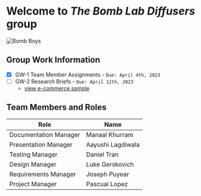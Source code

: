 # Welcome to *The Bomb Lab Diffusers* group
![Bomb Boys](https://i.ytimg.com/vi/E_wLabP6gDw/hqdefault.jpg)

## Group Work Information

* [x] GW-1 Team Member Assignments - `Due: April 4th, 2023`
* [ ] GW-2 Research Briefs - `Due: April 12th, 2023`
  * [view e-commerce sample](https://d2l.depaul.edu/d2l/le/content/933438/viewContent/10215138/View)

## Team Members and Roles

| Role                  | Name              |
| --------------------- | ----------------- |
| Documentation Manager |	Manaal Khurram    |
| Presentation Manager  |	Aayushi Lagdiwala |
| Testing Manager	      | Daniel Tran       |
| Design Manager	      | Luke Gerskovich   |
| Requirements Manager  | Joseph Puyear     |
| Project Manager	      | Pascual Lopez     |